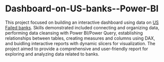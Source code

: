 # Dashboard-on-US-banks--Power-BI

This project focused on building an interactive dashboard using data on [US Failed banks](https://catalog.data.gov/dataset?q=FDIC+FAILED+BANKS). Skills demonstrated included connecting and organizing data, performing data cleansing with Power BI/Power Query, establishing relationships between tables, creating measures and columns using DAX, and buidling interactive reports with dynamic slicers for visualization. The project aimed to provide a comprehensive and user-friendly report for exploring and analyzing data related to banks.
